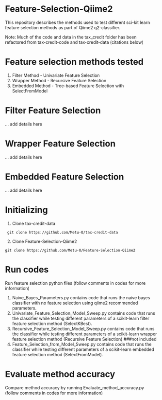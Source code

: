 # Feature-Selection-Qiime2

This repository describes the methods used to test different sci-kit learn feature selection methods as part of Qiime2 q2-classifier.

Note: Much of the code and data in the tax_credit folder has been refactored from tax-credit-code and tax-credit-data (citations below)

# Feature selection methods tested

1. Filter Method - Univariate Feature Selection
3. Wrapper Method - Recursive Feature Selection
4. Embedded Method - Tree-based Feature Selection with SelectFromModel
# Filter Feature Selection
... add details here

# Wrapper Feature Selection
... add details here

# Embedded Feature Selection
... add details here 

# Initializing 

1. Clone tax-credit-data

 ```
  git clone https://github.com/Metu-O/tax-credit-data
  ```
  
2. Clone Feature-Selection-Qiime2

  ```
  git clone https://github.com/Metu-O/Feature-Selection-Qiime2
  ```


# Run codes 

Run feature selection python files (follow comments in codes for more information)
1. Naive_Bayes_Parameters.py contains code that runs the naive bayes classifier with no feature selection using qiime2 recommended parameters.
2. Univariate_Feature_Selection_Model_Sweep.py contains code that runs the classifier while testing different parameters of a scikit-learn filter feature selection method (SelectKBest).
3. Recursive_Feature_Selection_Model_Sweep.py contains code that runs the classifier while testing different parameters of a scikit-learn wrapper feature selection method (Recursive Feature Selection) ###not included
4. Feature_Selection_from_Model_Sweep.py contains code that runs the classifier while testing different parameters of a scikit-learn embedded feature selection method (SelectFromModel).

# Evaluate method accuracy

Compare method accuracy by running Evaluate_method_accuracy.py (follow comments in codes for more information)
